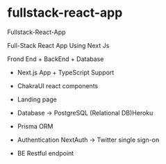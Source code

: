 # fullstack-react-app
Fullstack-React-App


Full-Stack React App Using Next Js


Frond End + BackEnd + Database

* Next.js App + TypeScript Support
* ChakraUI react components
* Landing page

* Database -> PostgreSQL (Relational DB)Heroku
* Prisma ORM
* Authentication NextAuth -> Twitter single sign-on
* BE Restful endpoint



